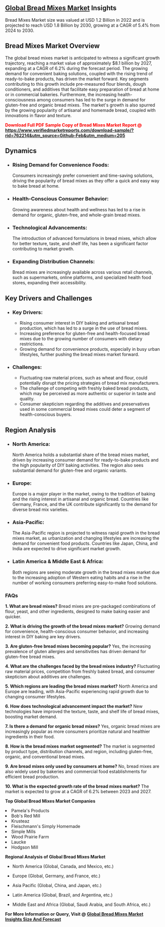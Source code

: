<h2><a href="https://www.verifiedmarketreports.com/download-sample/?rid=762214&amp;utm_source=Github&amp;utm_medium=205" target="_blank">Global Bread Mixes Market</a> Insights</h2><p>Bread Mixes Market size was valued at USD 1.2 Billion in 2022 and is projected to reach USD 1.8 Billion by 2030, growing at a CAGR of 5.4% from 2024 to 2030.</p><p> <h2>Bread Mixes Market Overview</h2> <p>The global bread mixes market is anticipated to witness a significant growth trajectory, reaching a market value of approximately $8.1 billion by 2027, expanding at a CAGR of 6.2% during the forecast period. The growing demand for convenient baking solutions, coupled with the rising trend of ready-to-bake products, has driven the market forward. Key segments contributing to this growth include pre-measured flour blends, dough conditioners, and additives that facilitate easy preparation of bread at home or in commercial bakeries. Furthermore, the increasing health-consciousness among consumers has led to the surge in demand for gluten-free and organic bread mixes. The market's growth is also spurred by the growing popularity of artisanal and homemade bread, coupled with innovations in flavor and texture. <p><strong><p><span class=""><span style="color: #ff0000;"><strong>Download Full PDF Sample Copy of Bread Mixes Market Report</strong> @ </span><a href="https://www.verifiedmarketreports.com/download-sample/?rid=762214&amp;utm_source=Github-Feb&amp;utm_medium=205" target="_blank">https://www.verifiedmarketreports.com/download-sample/?rid=762214&amp;utm_source=Github-Feb&amp;utm_medium=205</a></span></p></strong></p> <h2>Dynamics</h2> <ul> <li><h3>Rising Demand for Convenience Foods:</h3> Consumers increasingly prefer convenient and time-saving solutions, driving the popularity of bread mixes as they offer a quick and easy way to bake bread at home.</li> <li><h3>Health-Conscious Consumer Behavior:</h3> Growing awareness about health and wellness has led to a rise in demand for organic, gluten-free, and whole-grain bread mixes.</li> <li><h3>Technological Advancements:</h3> The introduction of advanced formulations in bread mixes, which allow for better texture, taste, and shelf life, has been a significant factor contributing to market growth.</li> <li><h3>Expanding Distribution Channels:</h3> Bread mixes are increasingly available across various retail channels, such as supermarkets, online platforms, and specialized health food stores, expanding their accessibility.</li> </ul> <h2>Key Drivers and Challenges</h2> <ul> <li><h3>Key Drivers:</h3> <ul> <li>Rising consumer interest in DIY baking and artisanal bread production, which has led to a surge in the use of bread mixes.</li> <li>Increasing preference for gluten-free and health-focused bread mixes due to the growing number of consumers with dietary restrictions.</li> <li>Growing demand for convenience products, especially in busy urban lifestyles, further pushing the bread mixes market forward.</li> </ul> </li> <li><h3>Challenges:</h3> <ul> <li>Fluctuating raw material prices, such as wheat and flour, could potentially disrupt the pricing strategies of bread mix manufacturers.</li> <li>The challenge of competing with freshly baked bread products, which may be perceived as more authentic or superior in taste and quality.</li> <li>Consumer skepticism regarding the additives and preservatives used in some commercial bread mixes could deter a segment of health-conscious buyers.</li> </ul> </li> </ul> <h2>Region Analysis</h2> <ul> <li><h3>North America:</h3> North America holds a substantial share of the bread mixes market, driven by increasing consumer demand for ready-to-bake products and the high popularity of DIY baking activities. The region also sees substantial demand for gluten-free and organic variants.</li> <li><h3>Europe:</h3> Europe is a major player in the market, owing to the tradition of baking and the rising interest in artisanal and organic bread. Countries like Germany, France, and the UK contribute significantly to the demand for diverse bread mix varieties.</li> <li><h3>Asia-Pacific:</h3> The Asia-Pacific region is projected to witness rapid growth in the bread mixes market, as urbanization and changing lifestyles are increasing the demand for convenient food products. Countries like Japan, China, and India are expected to drive significant market growth.</li> <li><h3>Latin America & Middle East & Africa:</h3> Both regions are seeing moderate growth in the bread mixes market due to the increasing adoption of Western eating habits and a rise in the number of working consumers preferring easy-to-make food solutions.</li> </ul> <h3>FAQs</h3> <p><strong>1. What are bread mixes?</strong> Bread mixes are pre-packaged combinations of flour, yeast, and other ingredients, designed to make baking easier and quicker.</p> <p><strong>2. What is driving the growth of the bread mixes market?</strong> Growing demand for convenience, health-conscious consumer behavior, and increasing interest in DIY baking are key drivers.</p> <p><strong>3. Are gluten-free bread mixes becoming popular?</strong> Yes, the increasing prevalence of gluten allergies and sensitivities has driven demand for gluten-free bread mixes.</p> <p><strong>4. What are the challenges faced by the bread mixes industry?</strong> Fluctuating raw material prices, competition from freshly baked bread, and consumer skepticism about additives are challenges.</p> <p><strong>5. Which regions are leading the bread mixes market?</strong> North America and Europe are leading, with Asia-Pacific experiencing rapid growth due to changing consumer lifestyles.</p> <p><strong>6. How does technological advancement impact the market?</strong> New technologies have improved the texture, taste, and shelf life of bread mixes, boosting market demand.</p> <p><strong>7. Is there a demand for organic bread mixes?</strong> Yes, organic bread mixes are increasingly popular as more consumers prioritize natural and healthier ingredients in their food.</p> <p><strong>8. How is the bread mixes market segmented?</strong> The market is segmented by product type, distribution channels, and region, including gluten-free, organic, and conventional bread mixes.</p> <p><strong>9. Are bread mixes only used by consumers at home?</strong> No, bread mixes are also widely used by bakeries and commercial food establishments for efficient bread production.</p> <p><strong>10. What is the expected growth rate of the bread mixes market?</strong> The market is expected to grow at a CAGR of 6.2% between 2023 and 2027.</p> </p><p><strong>Top Global Bread Mixes Market Companies</strong></p><div data-test-id=""><p><li>Pamela's Products</li><li> Bob's Red Mill</li><li> Krusteaz</li><li> Fleischmann's Simply Homemade</li><li> Simple Mills</li><li> Wood Prairie Farm</li><li> Laucke</li><li> Hodgson Mill</li></p><div><strong>Regional Analysis of&nbsp;Global Bread Mixes Market</strong></div><ul><li dir="ltr"><p dir="ltr">North America&nbsp;(Global, Canada, and Mexico, etc.)</p></li><li dir="ltr"><p dir="ltr">Europe (Global, Germany, and France, etc.)</p></li><li dir="ltr"><p dir="ltr">Asia Pacific&nbsp;(Global, China, and Japan, etc.)</p></li><li dir="ltr"><p dir="ltr">Latin America&nbsp;(Global, Brazil, and Argentina, etc.)</p></li><li dir="ltr">Middle East and Africa&nbsp;(Global, Saudi Arabia, and South Africa, etc.)</li></ul><p><strong>For More Information or Query, Visit @&nbsp;</strong><strong><a href="https://www.verifiedmarketreports.com/product/bread-mixes-market/?utm_source=Github&amp;utm_medium=205" target="_blank">Global Bread Mixes Market Insights Size And Forecast</a></strong></p></div>
